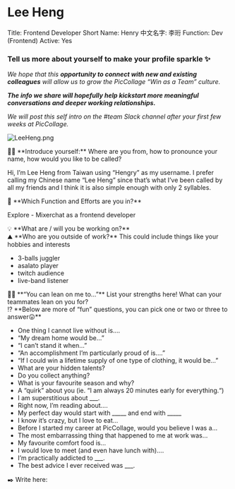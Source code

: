 # Lee Heng

Title: Frontend Developer
Short Name: Henry
中文名字: 李珩
Function: Dev (Frontend)
Active: Yes

### Tell us more about yourself to make your profile sparkle ✨

*We hope that this **opportunity to connect with new and existing colleagues** will allow us to grow the PicCollage “Win as a Team” culture.* 

***The info we share will hopefully help kickstart more meaningful conversations and deeper working relationships.*** 

*We will post this self intro on the #team Slack channel after your first few weeks at PicCollage.* 

![LeeHeng.png](Lee%20Heng%20d37e254c3cb04d79915560def2386ee6/LeeHeng.png)

<aside>
👋🏻 **Introduce yourself:** Where are you from, how to pronounce your name, how would you like to be called?

</aside>

Hi, I’m Lee Heng from Taiwan using “Hengry” as my username. I prefer calling my Chinese name “Lee Heng” since that’s what I’ve been called by all my friends and I think it is also simple enough with only 2 syllables.

<aside>
💼 **Which Function and Efforts are you in?**

</aside>

Explore - Mixerchat as a frontend developer

<aside>
💡 **What are / will you be working on?**

</aside>

<aside>
⛰️ **Who are you outside of work?** This could include things like your hobbies and interests

</aside>

- 3-balls juggler
- asalato player
- twitch audience
- live-band listener

<aside>
💪🏻 **“You can lean on me to…”** List your strengths here! What can your teammates lean on you for?

</aside>

<aside>
⁉️ **Below are more of “fun” questions, you can pick one or two or three to answer😛**

</aside>

- One thing I cannot live without is….
- “My dream home would be…”
- “I can’t stand it when…”
- “An accomplishment I’m particularly proud of is….”
- “If I could win a lifetime supply of one type of clothing, it would be…”
- What are your hidden talents?
- Do you collect anything?
- What is your favourite season and why?
- A “quirk” about you (ie. “I am always 20 minutes early for everything.“)
- I am superstitious about ___.
- Right now, I’m reading about….
- My perfect day would start with _____ and end with _____
- I know it’s crazy, but I love to eat…
- Before I started my career at PicCollage, would you believe I was a…
- The most embarrassing thing that happened to me at work was…
- My favourite comfort food is…
- I would love to meet (and even have lunch with)….
- I’m practically addicted to ___.
- The best advice I ever received was ___.

<aside>
✒️ Write here:

</aside>
